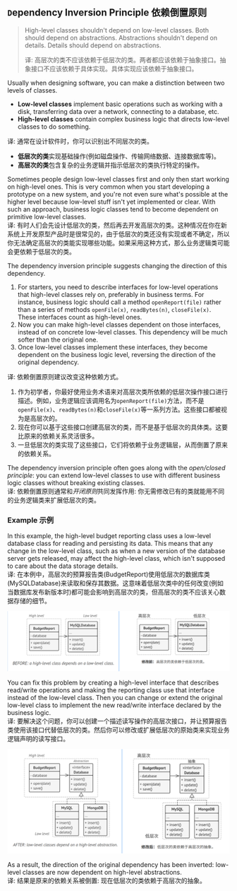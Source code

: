 ## `D`ependency Inversion Principle 依赖倒置原则

> High-level classes shouldn't depend on low-level classes. Both should depend on abstractions. Abstractions shouldn't 
> depend on details. Details should depend on abstractions.
> 
> 译: 高层次的类不应该依赖于低层次的类。两者都应该依赖于抽象接口。抽象接口不应该依赖于具体实现。具体实现应该依赖于抽象接口。

Usually when designing software, you can make a distinction between two levels of classes.
- **Low-level classes** implement basic operations such as working with a disk, transferring data over a network, 
connecting to a database, etc.
- **High-level classes** contain complex business logic that directs low-level classes to do something.

译: 通常在设计软件时，你可以识别出不同层次的类。
- **低层次的类**实现基础操作(例如磁盘操作、传输网络数据、连接数据库等)。
- **高层次的类**包含复杂的业务逻辑并指示低层次的类执行特定的操作。

Sometimes people design low-level classes first and only then start working on high-level ones. This is very common when
you start developing a prototype on a new system, and you're not even sure what's possible at the higher level because
low-level stuff isn't yet implemented or clear. With such an approach, business logic classes tend to become dependent on
primitive low-level classes.   
译: 有时人们会先设计低层次的类，然后再去开发高层次的类。这种情况在你在新系统上开发原型产品时是很常见的，由于低层次的类还没有实现或者不确定，所以
你无法确定高层次的类能实现哪些功能。如果采用这种方式，那么业务逻辑类可能会更依赖于低层次的类。

The dependency inversion principle suggests changing the direction of this dependency.
1. For starters, you need to describe interfaces for low-level operations that high-level classes rely on, preferably 
   in business terms. For instance, business logic should call a method `openReport(file)` rather than a series of methods
   `openFile(x)`, `readBytes(n)`, `closeFile(x)`. These interfaces count as high-level ones.
2. Now you can make high-level classes dependent on those interfaces, instead of on concrete low-level classes. This
   dependency will be much softer than the original one.
3. Once low-level classes implement these interfaces, they become dependent on the business logic level, reversing the
   direction of the original dependency.

译: 依赖倒置原则建议改变这种依赖方式。
1. 作为初学者，你最好使用业务术语来对高层次类所依赖的低层次操作接口进行描述。例如，业务逻辑应该调用名为`openReport(file)`方法，而不是
`openFile(x)`、`readBytes(n)`和`closeFile(x)`等一系列方法。这些接口都被视为是高层次的。
2. 现在你可以基于这些接口创建高层次的类，而不是基于低层次的具体类。这要比原来的依赖关系灵活很多。
3. 一旦低层次的类实现了这些接口，它们将依赖于业务逻辑层，从而倒置了原来的依赖关系。

The dependency inversion principle often goes along with the *open/closed principle*: you can extend low-level classes 
to use with different business logic classes without breaking existing classes.   
译: 依赖倒置原则通常和*开闭原则*共同发挥作用: 你无需修改已有的类就能用不同的业务逻辑类来扩展低层次的类。

### Example 示例
In this example, the high-level budget reporting class uses a low-level database class for reading and persisting its 
data. This means that any change in the low-level class, such as when a new version of the database server gets 
released, may affect the high-level class, which isn't supposed to care about the data storage details.   
译: 在本例中，高层次的预算报告类(BudgetReport)使用低层次的数据库类(MySQLDatabase)来读取和保存其数据。这意味着低层次类中的任何改变(例如
当数据库发布新版本时)都可能会影响到高层次的类，但高层次的类不应该关心数据存储的细节。

![BudgetReport](../../../../../assets/uml_BudgetReport_before.png)

You can fix this problem by creating a high-level interface that describes read/write operations and making the 
reporting class use that interface instead of the low-level class. Then you can change or extend the original low-level 
class to implement the new read/write interface declared by the business logic.   
译: 要解决这个问题，你可以创建一个描述读写操作的高层次接口，并让预算报告类使用该接口代替低层次的类。然后你可以修改或扩展低层次的原始类来实现业务
逻辑声明的读写接口。

![BudgetReport](../../../../../assets/uml_BudgetReport_after.png)

As a result, the direction of the original dependency has been inverted: low-level classes are now dependent on 
high-level abstractions.   
译: 结果是原来的依赖关系被倒置: 现在低层次的类依赖于高层次的抽象。
